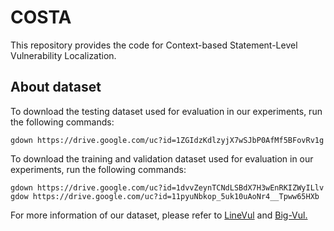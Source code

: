 # COSTA
This repository provides the code for Context-based Statement-Level Vulnerability Localization.

## About dataset

To download the testing dataset used for evaluation in our experiments, run the following commands:

```
gdown https://drive.google.com/uc?id=1ZGIdzKdlzyjX7wSJbP0AfMf5BFovRv1g
```

To download the training and validation dataset used for evaluation in our experiments, run the following commands:

```
gdown https://drive.google.com/uc?id=1dvvZeynTCNdLSBdX7H3wEnRKIZWyILlv
gdow https://drive.google.com/uc?id=11pyuNbkop_5uk10uAoNr4__Tpww65HXb
```

For more information of our dataset, please refer to <a href="https://ieeexplore.ieee.org/document/9796256">LineVul</a> and <a href="https://dl.acm.org/doi/abs/10.1145/3379597.3387501"> Big-Vul.
